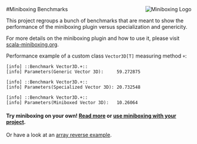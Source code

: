 <img src="http://scala-miniboxing.org/mbox2-thumbnail.png" alt="Miniboxing Logo" align="right">
#Miniboxing Benchmarks

This project regroups a bunch of benchmarks that are meant to show the performance of the miniboxing plugin versus specialization and genericity.

For more details on the miniboxing plugin and how to use it, please visit [scala-miniboxing.org](http://scala-miniboxing.org).

Performance example of a custom class `Vector3D[T]` measuring method `+`:
```
[info] ::Benchmark Vector3D.+::
[info] Parameters(Generic Vector 3D):     59.272875

[info] ::Benchmark Vector3D.+::
[info] Parameters(Specialized Vector 3D): 20.732548

[info] ::Benchmark Vector3D.+::
[info] Parameters(Miniboxed Vector 3D):   10.26064
```


#### Try miniboxing on your own! [Read more](http://scala-miniboxing.org) or [use miniboxing with your project](https://github.com/miniboxing/miniboxing-example).
Or have a look at an [array reverse example](https://gist.github.com/VladUreche/6891789).
